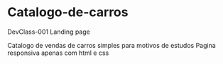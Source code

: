 # Catalogo-de-carros
DevClass-001 Landing page

Catalogo de vendas de carros simples para motivos de estudos
Pagina responsiva apenas com html e css
